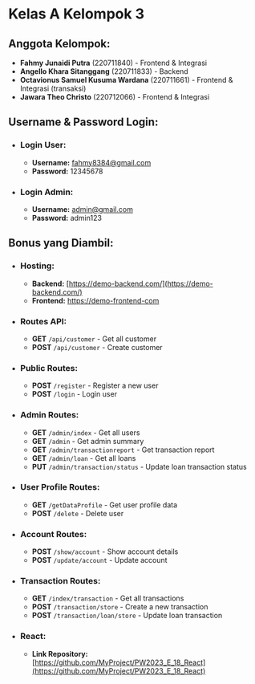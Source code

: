# Kelas A Kelompok 3

## Anggota Kelompok:
- **Fahmy Junaidi Putra** (220711840) - Frontend & Integrasi
- **Angello Khara Sitanggang** (220711833) - Backend
- **Octavionus Samuel Kusuma Wardana** (220711661) - Frontend & Integrasi (transaksi)
- **Jawara Theo Christo** (220712066) - Frontend & Integrasi

## Username & Password Login:
- ### Login User:
  - **Username:** fahmy8384@gmail.com
  - **Password:** 12345678 

- ### Login Admin:
  - **Username:** admin@gmail.com  
  - **Password:** admin123 

## Bonus yang Diambil:
- ### Hosting:
  - **Backend:** [https://demo-backend.com/](https://demo-backend.com/)
  - **Frontend:** [https://demo-frontend-com](https://demo-frontend-com)

- ### Routes API:
  - **GET** `/api/customer` - Get all customer  
  - **POST** `/api/customer` - Create customer

- ### Public Routes:
  - **POST** `/register` - Register a new user  
  - **POST** `/login` - Login user  

- ### Admin Routes:
  - **GET** `/admin/index` - Get all users  
  - **GET** `/admin` - Get admin summary  
  - **GET** `/admin/transactionreport` - Get transaction report  
  - **GET** `/admin/loan` - Get all loans  
  - **PUT** `/admin/transaction/status` - Update loan transaction status  

- ### User Profile Routes:
  - **GET** `/getDataProfile` - Get user profile data  
  - **POST** `/delete` - Delete user  

- ### Account Routes:
  - **POST** `/show/account` - Show account details  
  - **POST** `/update/account` - Update account  

- ### Transaction Routes:
  - **GET** `/index/transaction` - Get all transactions  
  - **POST** `/transaction/store` - Create a new transaction  
  - **POST** `/transaction/loan/store` - Update loan transaction

- ### React:
  - **Link Repository:** [https://github.com/MyProject/PW2023_E_18_React](https://github.com/MyProject/PW2023_E_18_React)
